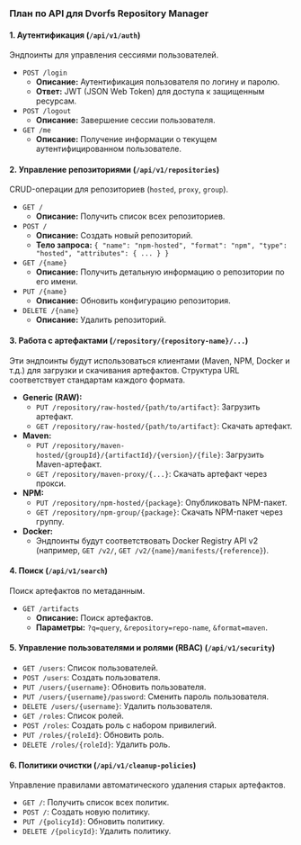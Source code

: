 ### План по API для Dvorfs Repository Manager

#### 1. Аутентификация (`/api/v1/auth`)
Эндпоинты для управления сессиями пользователей.

- `POST /login`
  - **Описание:** Аутентификация пользователя по логину и паролю.
  - **Ответ:** JWT (JSON Web Token) для доступа к защищенным ресурсам.
- `POST /logout`
  - **Описание:** Завершение сессии пользователя.
- `GET /me`
  - **Описание:** Получение информации о текущем аутентифицированном пользователе.

#### 2. Управление репозиториями (`/api/v1/repositories`)
CRUD-операции для репозиториев (`hosted`, `proxy`, `group`).

- `GET /`
  - **Описание:** Получить список всех репозиториев.
- `POST /`
  - **Описание:** Создать новый репозиторий.
  - **Тело запроса:** `{ "name": "npm-hosted", "format": "npm", "type": "hosted", "attributes": { ... } }`
- `GET /{name}`
  - **Описание:** Получить детальную информацию о репозитории по его имени.
- `PUT /{name}`
  - **Описание:** Обновить конфигурацию репозитория.
- `DELETE /{name}`
  - **Описание:** Удалить репозиторий.

#### 3. Работа с артефактами (`/repository/{repository-name}/...`)
Эти эндпоинты будут использоваться клиентами (Maven, NPM, Docker и т.д.) для загрузки и скачивания артефактов. Структура URL соответствует стандартам каждого формата.

- **Generic (RAW):**
  - `PUT /repository/raw-hosted/{path/to/artifact}`: Загрузить артефакт.
  - `GET /repository/raw-hosted/{path/to/artifact}`: Скачать артефакт.
- **Maven:**
  - `PUT /repository/maven-hosted/{groupId}/{artifactId}/{version}/{file}`: Загрузить Maven-артефакт.
  - `GET /repository/maven-proxy/{...}`: Скачать артефакт через прокси.
- **NPM:**
  - `PUT /repository/npm-hosted/{package}`: Опубликовать NPM-пакет.
  - `GET /repository/npm-group/{package}`: Скачать NPM-пакет через группу.
- **Docker:**
  - Эндпоинты будут соответствовать Docker Registry API v2 (например, `GET /v2/`, `GET /v2/{name}/manifests/{reference}`).

#### 4. Поиск (`/api/v1/search`)
Поиск артефактов по метаданным.

- `GET /artifacts`
  - **Описание:** Поиск артефактов.
  - **Параметры:** `?q=query`, `&repository=repo-name`, `&format=maven`.

#### 5. Управление пользователями и ролями (RBAC) (`/api/v1/security`)

- `GET /users`: Список пользователей.
- `POST /users`: Создать пользователя.
- `PUT /users/{username}`: Обновить пользователя.
- `PUT /users/{username}/password`: Сменить пароль пользователя.
- `DELETE /users/{username}`: Удалить пользователя.
- `GET /roles`: Список ролей.
- `POST /roles`: Создать роль с набором привилегий.
- `PUT /roles/{roleId}`: Обновить роль.
- `DELETE /roles/{roleId}`: Удалить роль.

#### 6. Политики очистки (`/api/v1/cleanup-policies`)
Управление правилами автоматического удаления старых артефактов.

- `GET /`: Получить список всех политик.
- `POST /`: Создать новую политику.
- `PUT /{policyId}`: Обновить политику.
- `DELETE /{policyId}`: Удалить политику.

